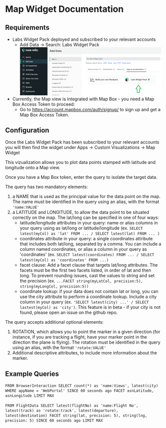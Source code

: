 # Map Widget Documentation

## Requirements
- Labs Widget Pack deployed and subscribed to your relevant accounts
  - Add Data -> Search: Labs Widget Pack 
    ![add](../../screenshots/add_labs_widget_pack_01.png)
- Currently, the Map view is integrated with Map Box - you need a Map Box Access Token to proceed:
  - Go to https://account.mapbox.com/auth/signup/ to sign up and get a Map Box Access Token.

## Configuration
Once the Labs Widget Pack has been subscribed to your relevant accounts you will then find the widget under Apps -> Custom Visualizations -> Map Widget

This vizualization allows you to plot data points stamped with latitude and longitude onto a Map view. 

Once you have a Map Box token, enter the query to isolate the target data.

The query has two mandatory elements: 
1) a NAME that is used as the principal value for the data point on the map. The name must be identified in the query using an alias, with the format `'name:VALUE'`
2) a LATITUDE and LONGITUDE, to allow the data point to be situated correctly on the map. The lat/long can be specified in one of four ways:
    - latitude/longitude attributes in your query: name or alias columns in your query using as lat/long or latitude/longitude (ex. `SELECT latest(myCol) as 'lat' FROM ... / SELECT latest(lat) FROM ... )`
    - coordinates attribute in your query: a single coordinates attribute that includes both lat/long, separated by a comma. You can include a column named coordinates, or alias a column in your query as 'coordinates' (ex. `SELECT latest(coordinates) FROM ... / SELECT latest(myCol) as 'coordinates' FROM ...)`
    - facet clause: Add a facet clause that targets lat/long attributes. The facets must be the first two facets listed, in order of lat and then long. To prevent rounding issues, cast the values to string and set the precision (ex. `...FACET string(myLatCol, precision:5), string(myLongCol, precision:5))`
    - coordinate lookup: if your data does not contain lat or long, you can use the city attribute to perform a coordinate lookup. Include a city column in your query (ex. `'SELECT latest(city) ...' / SELECT lastest(myCol) as 'city')`. This feature is in beta - if your city is not found, please open an issue on the github repo.

The query accepts additional optional elements:
1) ROTATION, which allows you to point the marker in a given direction (for instance, if you are tracking a flight, have your marker point in the direction the plane is flying). The rotation must be identified in the query using an alias, with the format `'rotate:VALUE'`
2) Additional descriptive attributes, to include more information about the marker.

## Example Queries

```
FROM BrowserInteraction SELECT count(*) as 'name:Views', latest(city) WHERE appName = 'WebPortal' SINCE 60 seconds ago FACET asnLatitude, asnLongitude LIMIT MAX

FROM FlightData SELECT latest(flightNo) as 'name:Flight No', latest(track) as 'rotate:track', latest(departure), latest(destination) FACET string(lat, precision: 5), string(lng, precision: 5) SINCE 60 seconds ago LIMIT MAX
```